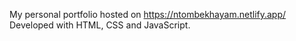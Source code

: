 My personal portfolio hosted on https://ntombekhayam.netlify.app/ Developed with HTML, CSS and JavaScript.
